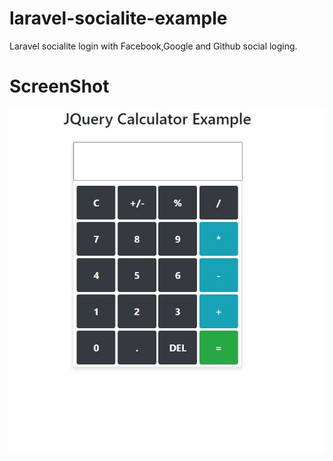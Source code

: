 # laravel-socialite-example
Laravel socialite login with Facebook,Google and Github social loging.

 # ScreenShot
![Jquery Calculator](https://github.com/mdzahidulislam314/JQuery-Calculator/blob/main/Screenshot_4.jpg)
